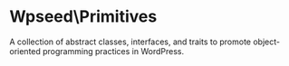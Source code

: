 # Wpseed\Primitives
A collection of abstract classes, interfaces, and traits to promote object-oriented programming practices in WordPress. 
